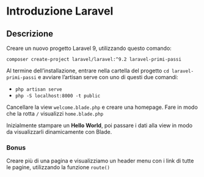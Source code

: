 Introduzione Laravel
===
## Descrizione
Creare un nuovo progetto Laravel 9, utilizzando questo comando:

`composer create-project laravel/laravel:^9.2 laravel-primi-passi`

Al termine dell’installazione, entrare nella cartella del progetto `cd laravel-primi-passi`
e avviare l’artisan serve con uno di questi due comandi:
- `php artisan serve` 
- `php -S localhost:8000 -t public`

Cancellare la view `welcome.blade.php` e creare una homepage. Fare in modo che la rotta `/` visualizzi `home.blade.php`

Inizialmente stampare un **Hello World**, poi passare i dati alla view in modo da visualizzarli dinamicamente con Blade.

### **Bonus**
Creare più di una pagina e visualizziamo un header menu con i link di tutte le pagine, utilizzando la funzione `route()`
